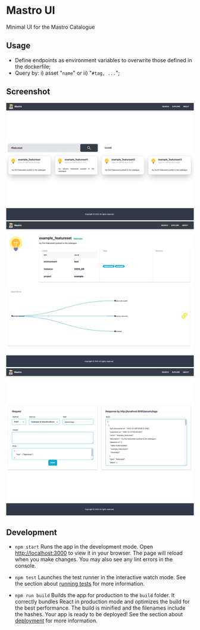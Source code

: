 # Mastro UI
Minimal UI for the Mastro Catalogue

## Usage

- Define endpoints as environment variables to overwrite those defined in the dockerfile;
- Query by: i) asset "`name`" or ii) "`#tag, ...`";

## Screenshot
![Screenshot](screenshot_search.png)
![Screenshot](screenshot_assetview.png)
![Screenshot](screenshot_explore.png)

## Development

* `npm start` Runs the app in the development mode. Open [http://localhost:3000](http://localhost:3000) to view it in your browser. The page will reload when you make changes. You may also see any lint errors in the console.

* `npm test` Launches the test runner in the interactive watch mode. See the section about [running tests](https://facebook.github.io/create-react-app/docs/running-tests) for more information.

* `npm run build` Builds the app for production to the `build` folder. It correctly bundles React in production mode and optimizes the build for the best performance. The build is minified and the filenames include the hashes. Your app is ready to be deployed! See the section about [deployment](https://facebook.github.io/create-react-app/docs/deployment) for more information.

